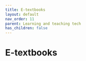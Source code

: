 ```yaml
---
title: E-textbooks
layout: default
nav_order: 11
parent: Learning and teaching tech
has_children: false
---
```


# E-textbooks
